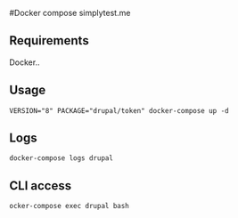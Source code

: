 #Docker compose simplytest.me

## Requirements

Docker..

## Usage

`VERSION="8" PACKAGE="drupal/token" docker-compose up -d`


## Logs

`docker-compose logs drupal`

## CLI access

`ocker-compose exec drupal bash`

